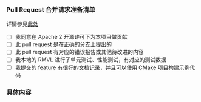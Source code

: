 ### Pull Request 合并请求准备清单

详情参见[此处](https://github.com/cv-rmvl/rmvl/wiki/How_to_contribute#3-%E6%8F%90%E4%BA%A4%E8%89%AF%E5%A5%BD%E7%9A%84-pr)

- [ ] 我同意在 Apache 2 开源许可下为本项目做贡献
- [ ] 此 pull request 是在正确的分支上提出的
- [ ] 此 pull request 有对应的错误报告或其他待改进的内容
- [ ] 我本地的 RMVL 进行了单元测试、性能测试，有对应的测试数据
- [ ] 我提交的 feature 有很好的文档记录，并且可以使用 CMake 项目构建示例代码

### 具体内容
